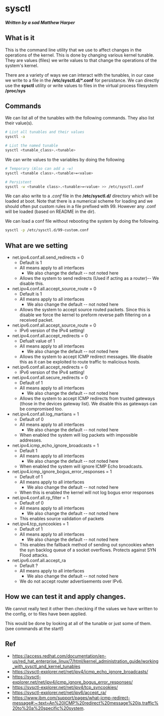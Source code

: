 # sysctl
##### Written by a sad Matthew Harper
## What is it
This is the command line utility that we use to affect changes in the operations of the kernel. This is done by changing various kernel tunable. They are values (files) we write values to that change the operations of the system's kernel. 

There are a variety of ways we can interact with the tunables, in our case we write to a file in the **/etc/sysctl.d/*.conf** for persistance. We can directly use the **sysctl** utility or write values to files in the virtual process filesystem **/proc/sys** 

## Commands 

We can list all of the tunables with the following commands. They also list their value(s).
```sh
# List all tunables and their values
sysctl -a

# List the named tunable
sysctl <tunable_class>.<tunable>
```


We can write values to the variables by doing the following 
```sh
# Temporary (Also can add a -w)
sysctl <tunable class>.<tunable>=<value>

# Persistent
sysctl -w <tunable class>.<tunable>=<value> >> /etc/sysctl.conf
```

We can also write to a *.conf* file in the **/etc/sysctl.d/** directory which will be loaded at boot. Note that there is a numerical scheme for loading and we should often put custom rules in a file prefixed with 99. However any .conf will be loaded (based on README in the dir).

We can load a conf file without rebooting the system by doing the following.
```sh
sysctl -p /etc/sysctl.d/99-custom.conf
```

## What are we setting 
* net.ipv4.conf.all.send_redirects = 0
  * Default is 1
  * All means apply to all interfaces
    * We also change the default -- not noted here
  * Allows the system to send redirects (Used if acting as a router)-- We disable this.
* net.ipv4.conf.all.accept_source_route = 0
  * Default is 1
  * All means apply to all interfaces
    * We also change the default -- not noted here
  * Allows the system to accept source routed packets. Since this is disable we force the kernel to preform reverse path filtering on a received packet.
* net.ipv6.conf.all.accept_source_route = 0
  * IPv6 version of the IPv4 setting!
* net.ipv4.conf.all.accept_redirects = 0 
  * Defualt value of 1
  * All means apply to all interfaces
    * We also change the default -- not noted here
  * Allows the system to accept ICMP redirect messages. We disable this as it can be exploited to route traffic to malicious hosts.
* net.ipv6.conf.all.accept_redirects = 0 
  * IPv6 version of the IPv4 setting!
* net.ipv4.conf.all.secure_redirects = 0
  * Default of 1
  * All means apply to all interfaces
    * We also change the default -- not noted here
  * Allows the system to accept ICMP redirects from trusted gateways (those in the devices gateway list). We disable this as gateways can be compromised too.
* net.ipv4.conf.all.log_martians = 1
  * Default of 0
  * All means apply to all interfaces
    * We also change the default -- not noted here
  * When enabled the system will log packets with impossible addresses.
* net.ipv4.icmp_echo_ignore_broadcasts = 1
  * Default 1
  * All means apply to all interfaces
    * We also change the default -- not noted here
  * When enabled the system will ignore ICMP Echo broadcasts.
* net.ipv4.icmp_ignore_bogus_error_responses = 1 
  * Default of 1
  * All means apply to all interfaces
    * We also change the default -- not noted here
  * When this is enabled the kernel will not log bogus error responses 
* net.ipv4.conf.all.rp_filter = 1 
  * Default of 0
  * All means apply to all interfaces
    * We also change the default -- not noted here
  * This enables source validation of packets
* net.ipv4.tcp_syncookies = 1 
  * Default of 1
  * All means apply to all interfaces
    * We also change the default -- not noted here
  * This enables the fallback method of sending out syncookies when the syn backlog queue of a socket overflows. Protects against SYN Flood attacks.
* net.ipv6.conf.all.accept_ra 
  * Default ? 
  * All means apply to all interfaces
    * We also change the default -- not noted here
  * We do not accept router advertisements over IPv6.
## How we can test it and apply changes.
We cannot really test it other then checking if the values we have written to the config, or to  files have been applied. 

This would be done by looking at all of the tunable or just some of them. (see commands at the start!)

## Ref
* https://access.redhat.com/documentation/en-us/red_hat_enterprise_linux/7/html/kernel_administration_guide/working_with_sysctl_and_kernel_tunables
* https://sysctl-explorer.net/net/ipv4/icmp_echo_ignore_broadcasts/
* https://sysctl-explorer.net/net/ipv4/icmp_ignore_bogus_error_responses/
* https://sysctl-explorer.net/net/ipv4/tcp_syncookies/
* https://sysctl-explorer.net/net/ipv6/accept_ra/
* https://www.ibm.com/support/pages/what-icmp-redirect-message#:~:text=An%20ICMP%20redirect%20message%20is,traffic%20to%20a%20specific%20system.